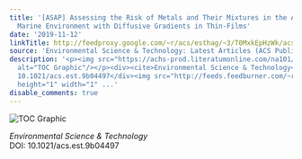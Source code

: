 ```yaml
---
title: '[ASAP] Assessing the Risk of Metals and Their Mixtures in the Antarctic Nearshore
  Marine Environment with Diffusive Gradients in Thin-Films'
date: '2019-11-12'
linkTitle: http://feedproxy.google.com/~r/acs/esthag/~3/T0MxkEpHzWk/acs.est.9b04497
source: 'Environmental Science & Technology: Latest Articles (ACS Publications)'
description: '<p><img src="https://achs-prod.literatumonline.com/na101/home/literatum/publisher/achs/journals/content/esthag/0/esthag.ahead-of-print/acs.est.9b04497/20191111/images/medium/es9b04497_0006.gif"
  alt="TOC Graphic"/></p><div><cite>Environmental Science & Technology</cite></div><div>DOI:
  10.1021/acs.est.9b04497</div><img src="http://feeds.feedburner.com/~r/acs/esthag/~4/T0MxkEpHzWk"
  height="1" width="1" ...'
disable_comments: true
---
```

<p><img src="https://achs-prod.literatumonline.com/na101/home/literatum/publisher/achs/journals/content/esthag/0/esthag.ahead-of-print/acs.est.9b04497/20191111/images/medium/es9b04497_0006.gif" alt="TOC Graphic"/></p><div><cite>Environmental Science & Technology</cite></div><div>DOI: 10.1021/acs.est.9b04497</div><img src="http://feeds.feedburner.com/~r/acs/esthag/~4/T0MxkEpHzWk" height="1" width="1" ...